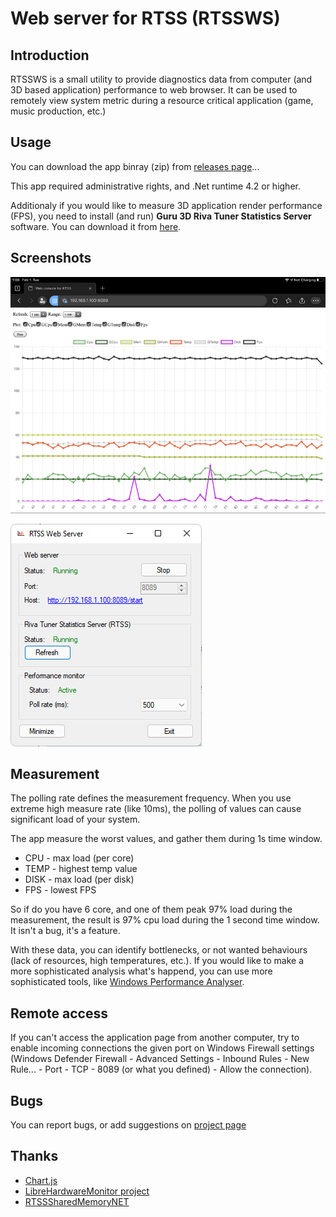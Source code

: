 # Web server for RTSS (RTSSWS)
## Introduction
RTSSWS is a small utility to provide diagnostics data from computer (and 3D based application) performance to web browser. It can be used to remotely view system metric during a resource critical application (game, music production, etc.)

## Usage
You can download the app binray (zip) from [releases page](https://github.com/voji/rtssws/releases)...

This app required administrative rights, and .Net runtime 4.2 or higher. 

Additionaly if you would like to measure 3D application render performance (FPS), you need to install (and run)  **Guru 3D Riva Tuner Statistics Server** software. You can download it from [here](https://www.guru3d.com/files-details/rtss-rivatuner-statistics-server-download.html). 

## Screenshots
![Web](rtssws-app/Asset/scrWeb.png )

![Server](rtssws-app/Asset/scrApp.png )

## Measurement
The polling rate defines the measurement frequency. When you use extreme high measure rate (like 10ms), the polling of values can cause significant load of your system.

The app measure the worst values, and gather them during 1s time window. 

- CPU - max load (per core)
- TEMP - highest temp value
- DISK - max load (per disk)
- FPS - lowest FPS

So if do you have 6 core, and one of them peak 97%  load during the measurement, the result is 97% cpu load during the 1 second time window. It isn't a bug, it's a feature. 

With these data, you can identify bottlenecks, or not wanted behaviours (lack of resources, high temperatures, etc.). 
If you would like to make a more sophisticated analysis what's happend, you can use more  sophisticated tools, like [Windows Performance Analyser](https://www.microsoft.com/en-us/p/windows-performance-analyzer/9n0w1b2bxgnz).

## Remote access
If you can't access the application page from another computer, try to enable incoming connections the given port on Windows Firewall settings (Windows Defender Firewall - Advanced Settings - Inbound Rules - New Rule... - Port - TCP - 8089 (or what you defined) - Allow the connection).  


## Bugs
You can report bugs, or add suggestions on [project page](https://github.com/voji/rtssws/issues)

## Thanks
- [Chart.js](https://www.chartjs.org/)
- [LibreHardwareMonitor project](https://github.com/LibreHardwareMonitor/LibreHardwareMonitor)
- [RTSSSharedMemoryNET](https://github.com/spencerhakim/RTSSSharedMemoryNET)
